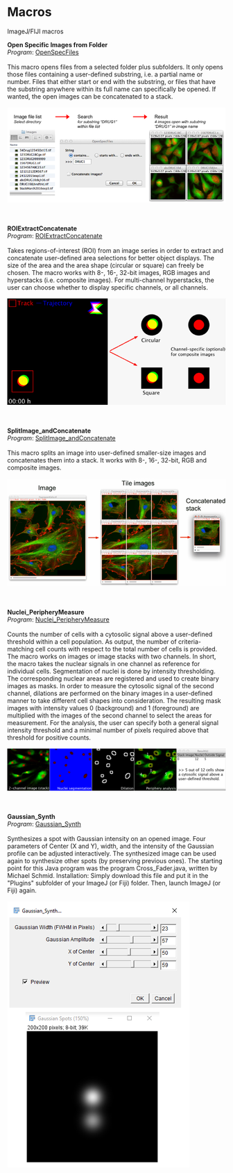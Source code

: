 # Macros
ImageJ/FIJI macros

<b>Open Specific Images from Folder</b><br />
<i>Program</i>: <a href="./OpenSpecFiles.ijm">OpenSpecFiles</a>							
<br />
This macro opens files from a selected folder plus subfolders. It only opens those files containing a user-defined substring, i.e. a partial name or number. Files that either start or end with the substring, or files that have the substring anywhere within its full name can specifically be opened. If wanted, the open images can be concatenated to a stack.							
<br />
<a href="./OpenSpecFiles.ijm" target="_blank"><img src="./OpenSpecFiles.png" ></img></a>
<br /><br /><br />

<b>ROIExtractConcatenate</b><br />
<i>Program</i>: <a href="./ROI_ExtractConcatenate.ijm">ROIExtractConcatenate</a>							
<br />
Takes regions-of-interest (ROI) from an image series in order to extract and concatenate user-defined area selections for better object displays. The size of the area and the area shape (circular or square) can freely be chosen. The macro works with 8-, 16-, 32-bit images, RGB images and hyperstacks (i.e. composite images). For multi-channel hyperstacks, the user can choose whether to display specific channels, or all channels.							
<br />
<a href="./ROI_ExtractConcatenate.ijm" target="_blank"><img src="./ROI_ExtractConcatenate.gif" ></img></a>
<br /><br /><br />

<b>SplitImage_andConcatenate</b><br />
<i>Program</i>: <a href="./SplitImage_andConcatenate.ijm">SplitImage_andConcatenate</a>							
<br />
This macro splits an image into user-defined smaller-size images and concatenates them into a stack. It works with 8-, 16-, 32-bit, RGB and composite images.							
<br />
<a href="./SplitImage_andConcatenate.ijm" target="_blank"><img src="./Split.gif" ></img></a>
<br /><br /><br />

<b>Nuclei_PeripheryMeasure</b><br />
<i>Program</i>: <a href="./Nuclei_PeripheryMeasure.ijm">Nuclei_PeripheryMeasure</a>							
<br />
Counts the number of cells with a cytosolic signal above a user-defined threshold within a cell population. As output, the number of criteria-matching cell counts with respect to the total number of cells is provided. The macro works on images or image stacks with two channels. In short, the macro takes the nuclear signals in one channel as reference for individual cells. Segmentation of nuclei is done by intensity thresholding. The corresponding nuclear areas are registered and used to create binary images as masks. In order to measure the cytosolic signal of the second channel, dilations are performed on the binary images in a user-defined manner to take different cell shapes into consideration. The resulting mask images with intensity values 0 (background) and 1 (foreground) are multiplied with the images of the second channel to select the areas for measurement. For the analysis, the user can specify both a general signal intensity threshold and a minimal number of pixels required above that threshold for positive counts. 						
<br />
<a href="./Nuclei_PeripheryMeasure.ijm" target="_blank"><img src="./nuclei_PeripheryMeasure.png" ></img></a>
<br /><br /><br />

<b>Gaussian_Synth</b><br />
<i>Program</i>: <a href="./Gaussian_Synth.java">Gaussian_Synth</a>							
<br />
Synthesizes a spot with Gaussian intensity on an opened image. Four parameters of Center (X and Y), width, and the intensity of the Gaussian profile can be adjusted interactively. The synthesized image can be used again to synthesize other spots (by preserving previous ones). The starting point for this Java program was the program Cross_Fader.java, written by Michael Schmid. 
Installation: Simply download this file and put it in the "Plugins" subfolder of your ImageJ (or Fiji) folder. Then, launch ImageJ (or Fiji) again. 					
<br />
<a href="./Gaussian_Synth.java" target="_blank"><img src="./interactiveGaussianSynth.png" ></img></a>
<br /><br /><br />
